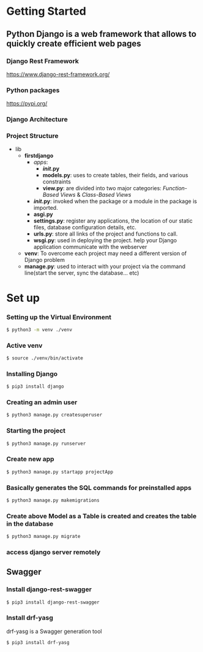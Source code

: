 # Getting Started

## Python Django is a web framework that allows to quickly create efficient web pages

### Django Rest Framework

https://www.django-rest-framework.org/

### Python packages

https://pypi.org/

### Django Architecture

### Project Structure

- lib
  - **firstdjango**
    - _apps_:
      - **_init_.py**
      - **models.py**: uses to create tables, their fields, and various constraints
      - **view.py**: are divided into two major categories: _Function-Based Views_ & _Class-Based Views_
    - **_init_.py**: invoked when the package or a module in the package is imported.
    - **asgi.py**
    - **settings.py**: register any applications, the location of our static files, database configuration details, etc.
    - **urls.py**: store all links of the project and functions to call.
    - **wsgi.py**: used in deploying the project. help your Django application communicate with the webserver
  - **venv**: To overcome each project may need a different version of Django problem
  - **manage.py**: used to interact with your project via the command line(start the server, sync the database… etc)

# Set up

### Setting up the Virtual Environment

```sh
$ python3 -m venv ./venv
```

### Active venv

```sh
$ source ./venv/bin/activate
```

### Installing Django

```sh
$ pip3 install django
```

### Creating an admin user

```sh
$ python3 manage.py createsuperuser
```

### Starting the project

```sh
$ python3 manage.py runserver
```

### Create new app

```sh
$ python3 manage.py startapp projectApp
```

### Basically generates the SQL commands for preinstalled apps

```sh
$ python3 manage.py makemigrations
```

### Create above Model as a Table is created and creates the table in the database

```sh
$ python3 manage.py migrate
```

### access django server remotely



## Swagger
### Install django-rest-swagger

```sh
$ pip3 install django-rest-swagger
```

### Install drf-yasg
drf-yasg is a Swagger generation tool

```sh
$ pip3 install drf-yasg
```

